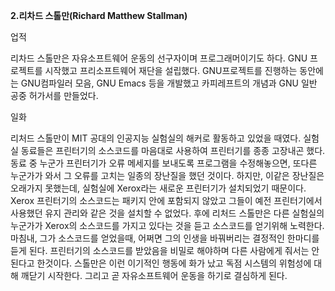 **2.리차드 스톨만\(Richard Matthew Stallman\)**

업적

리차드 스톨만은 자유소프트웨어 운동의 선구자이며 프로그래머이기도 하다. GNU 프로젝트를 시작했고 프리소프트웨어 재단을 설립했다. GNU프로젝트를 진행하는 동안에는 GNU컴파일러 모음, GNU Emacs 등을 개발했고 카피레프트의 개념과 GNU 일반 공중 허가서를 만들었다. 

일화

리처드 스톨만이 MIT 공대의 인공지능 실험실의 해커로 활동하고 있었을 때였다. 실험실 동료들은 프린터기의 소스코드를 마음대로 사용하여 프린터기를 종종 고장내곤 했다. 동료 중 누군가 프린터기가 오류 메세지를 보내도록 프로그램을 수정해놓으면, 또다른 누군가가 와서 그 오류를 고치는 일종의 장난질을 했던 것이다.  하지만, 이같은 장난질은 오래가지 못했는데, 실험실에 Xerox라는 새로운 프린터기가 설치되었기 때문이다. Xerox 프린터기의 소스코드는 패키지 안에 포함되지 않았고 그들이 예전 프린터기에서 사용했던 유지 관리와 같은 것을 설치할 수 없었다. 후에 리처드 스톨만은 다른 실험실의 누군가가 Xerox의 소스코드를 가지고 있다는 것을 듣고 소스코드를 얻기위해 노력한다. 마침내,  그가 소스코드를 얻었을때, 어쩌면 그의 인생을 바꿔버리는 결정적인 한마디를 듣게 된다. 프린터기의 소스코드를  받았음을 비밀로 해야하며 다른 사람에게 줘서는 안된다고 한것이다.  스톨만은 이런 이기적인 행동에 화가 났고 독점 시스템의 위험성에 대해 깨닫기 시작한다. 그리고 곧 자유소프트웨어 운동을 하기로 결심하게 된다.



